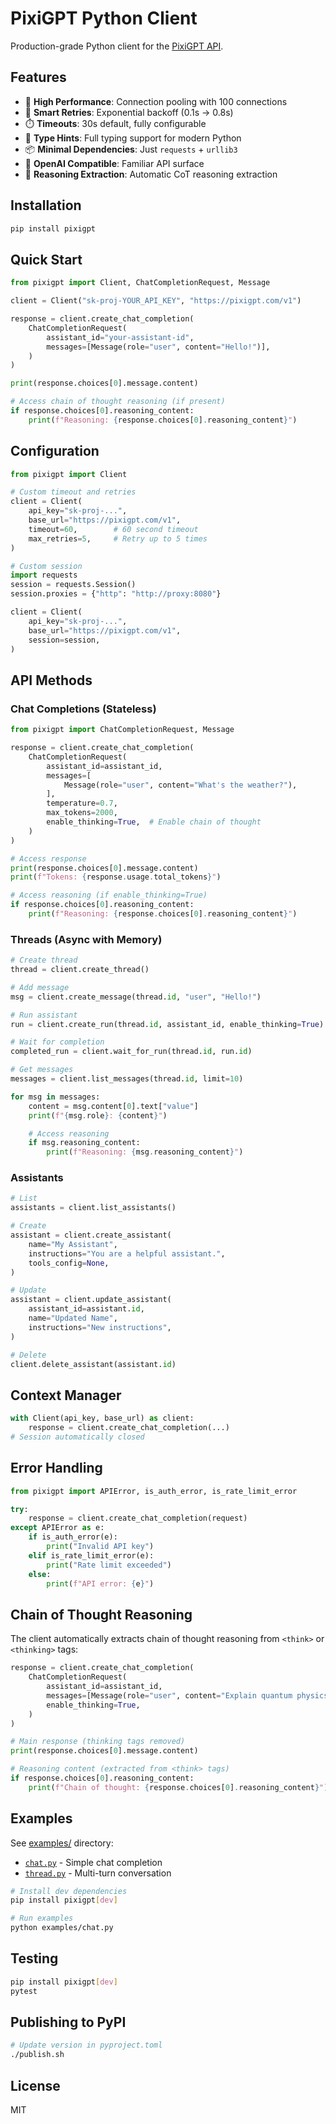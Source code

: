 # PixiGPT Python Client

Production-grade Python client for the [PixiGPT API](https://pixigpt.com).

## Features

- 🚀 **High Performance**: Connection pooling with 100 connections
- 🔄 **Smart Retries**: Exponential backoff (0.1s → 0.8s)
- ⏱️ **Timeouts**: 30s default, fully configurable
- 🎯 **Type Hints**: Full typing support for modern Python
- 📦 **Minimal Dependencies**: Just `requests` + `urllib3`
- 🔧 **OpenAI Compatible**: Familiar API surface
- 🧠 **Reasoning Extraction**: Automatic CoT reasoning extraction

## Installation

```bash
pip install pixigpt
```

## Quick Start

```python
from pixigpt import Client, ChatCompletionRequest, Message

client = Client("sk-proj-YOUR_API_KEY", "https://pixigpt.com/v1")

response = client.create_chat_completion(
    ChatCompletionRequest(
        assistant_id="your-assistant-id",
        messages=[Message(role="user", content="Hello!")],
    )
)

print(response.choices[0].message.content)

# Access chain of thought reasoning (if present)
if response.choices[0].reasoning_content:
    print(f"Reasoning: {response.choices[0].reasoning_content}")
```

## Configuration

```python
from pixigpt import Client

# Custom timeout and retries
client = Client(
    api_key="sk-proj-...",
    base_url="https://pixigpt.com/v1",
    timeout=60,        # 60 second timeout
    max_retries=5,     # Retry up to 5 times
)

# Custom session
import requests
session = requests.Session()
session.proxies = {"http": "http://proxy:8080"}

client = Client(
    api_key="sk-proj-...",
    base_url="https://pixigpt.com/v1",
    session=session,
)
```

## API Methods

### Chat Completions (Stateless)

```python
from pixigpt import ChatCompletionRequest, Message

response = client.create_chat_completion(
    ChatCompletionRequest(
        assistant_id=assistant_id,
        messages=[
            Message(role="user", content="What's the weather?"),
        ],
        temperature=0.7,
        max_tokens=2000,
        enable_thinking=True,  # Enable chain of thought
    )
)

# Access response
print(response.choices[0].message.content)
print(f"Tokens: {response.usage.total_tokens}")

# Access reasoning (if enable_thinking=True)
if response.choices[0].reasoning_content:
    print(f"Reasoning: {response.choices[0].reasoning_content}")
```

### Threads (Async with Memory)

```python
# Create thread
thread = client.create_thread()

# Add message
msg = client.create_message(thread.id, "user", "Hello!")

# Run assistant
run = client.create_run(thread.id, assistant_id, enable_thinking=True)

# Wait for completion
completed_run = client.wait_for_run(thread.id, run.id)

# Get messages
messages = client.list_messages(thread.id, limit=10)

for msg in messages:
    content = msg.content[0].text["value"]
    print(f"{msg.role}: {content}")

    # Access reasoning
    if msg.reasoning_content:
        print(f"Reasoning: {msg.reasoning_content}")
```

### Assistants

```python
# List
assistants = client.list_assistants()

# Create
assistant = client.create_assistant(
    name="My Assistant",
    instructions="You are a helpful assistant.",
    tools_config=None,
)

# Update
assistant = client.update_assistant(
    assistant_id=assistant.id,
    name="Updated Name",
    instructions="New instructions",
)

# Delete
client.delete_assistant(assistant.id)
```

## Context Manager

```python
with Client(api_key, base_url) as client:
    response = client.create_chat_completion(...)
# Session automatically closed
```

## Error Handling

```python
from pixigpt import APIError, is_auth_error, is_rate_limit_error

try:
    response = client.create_chat_completion(request)
except APIError as e:
    if is_auth_error(e):
        print("Invalid API key")
    elif is_rate_limit_error(e):
        print("Rate limit exceeded")
    else:
        print(f"API error: {e}")
```

## Chain of Thought Reasoning

The client automatically extracts chain of thought reasoning from `<think>` or `<thinking>` tags:

```python
response = client.create_chat_completion(
    ChatCompletionRequest(
        assistant_id=assistant_id,
        messages=[Message(role="user", content="Explain quantum physics")],
        enable_thinking=True,
    )
)

# Main response (thinking tags removed)
print(response.choices[0].message.content)

# Reasoning content (extracted from <think> tags)
if response.choices[0].reasoning_content:
    print(f"Chain of thought: {response.choices[0].reasoning_content}")
```

## Examples

See [examples/](examples/) directory:
- [`chat.py`](examples/chat.py) - Simple chat completion
- [`thread.py`](examples/thread.py) - Multi-turn conversation

```bash
# Install dev dependencies
pip install pixigpt[dev]

# Run examples
python examples/chat.py
```

## Testing

```bash
pip install pixigpt[dev]
pytest
```

## Publishing to PyPI

```bash
# Update version in pyproject.toml
./publish.sh
```

## License

MIT
